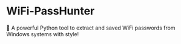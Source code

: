 # WiFi-PassHunter
🔐 A powerful Python tool to extract and saved WiFi passwords from Windows systems with style!
